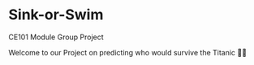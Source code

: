 # Sink-or-Swim
CE101 Module Group Project

Welcome to our Project on predicting who would survive the Titanic 🧊🚢
